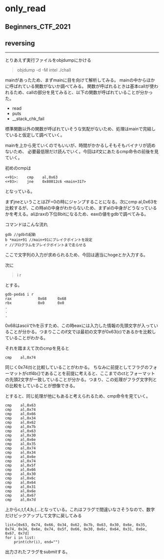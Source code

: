 # only_read
## Beginners_CTF_2021
## reversing
***

とりあえず実行ファイルをobjdumpにかける
> objdump -d -M intel ./chall

mainがあったため、まずmainに目を向けて解析してみる。
mainの中からほかに呼ばれている関数がないか調べてみる。
関数が呼ばれるときは基本callが使われるため、callの部分を見てみると、以下の関数が呼ばれていることが分かった。
* read
* puts
* __stack_chk_fail

標準関数以外の関数が呼ばれていそうな気配がないため、処理はmainで完結していると仮定して調べていく。

mainを上から見ていくのでもいいが、時間がかかるしそもそもバイナリが読めないため、
必要最低限だけ読んでいく。今回はif文にあたるcmp命令の前後を見ていく。

初めのcmpは
```
<+91>:    cmp    al,0x63
<+93>:    jne    0x80012c6 <main+317>
```

となっている。

まずjneということはZF=0の時にジャンプすることになる。次にcmp al,0x63を比較するが、この時alの中身がわからないため、まずalの中身がどうなっているかを考える。alはraxの下位8bitになるため、eaxの値をgdbで調べてみる。

コマンドはこんな流れ
```
gdb //gdbの起動
b *main+91 //main+91にブレイクポイントを設定
r //プログラムをブレイクポイントまで走らせる
```
ここで文字列の入力が求められるため、今回は適当にhogeとか入力する。

次に
> i r

とする。
```
gdb-peda$ i r
rax            0x68     0x68
rbx            0x0      0x0
.
.
.
```


0x68はasciiでhを示すため、この時eaxには入力した情報の先頭文字が入っていることが分かる。つまりここのif文では最初の文字が0x63(c)であるかを比較していることがわかる。

それを踏まえて次のcmpを見ると
```
cmp    al,0x74
```

同じく0x74(t)と比較していることがわかる。
ちなみに前提としてフラグのフォーマットがctf4b{}であることを前提に考えると、ここまでのctとフォーマットの先頭2文字が一致していることが分かる。つまり、この処理がフラグ文字列との比較をしていることが想像できる。

とすると、同じ処理が他にもあると考えられるため、cmp命令を見ていく。
```
cmp    al,0x63
cmp    al,0x74
cmp    al,0x66
cmp    al,0x34
cmp    al,0x62
cmp    al,0x7b
cmp    al,0x63
cmp    al,0x30
cmp    al,0x6e
cmp    al,0x35
cmp    al,0x74
cmp    al,0x34
cmp    al,0x6e
cmp    al,0x74
cmp    al,0x5f
cmp    al,0x66
cmp    al,0x30
cmp    al,0x6c
cmp    al,0x64
cmp    al,0x31
cmp    al,0x6e
cmp    al,0x67
cmp    al,0x7d
```

上からc,t,f,4,b,{...となっている。これはフラグで間違いなさそうなので、数字だけピックアップして文字に戻してみる

```
list=[0x63, 0x74, 0x66, 0x34, 0x62, 0x7b, 0x63, 0x30, 0x6e, 0x35, 0x74, 0x34, 0x6e, 0x74, 0x5f, 0x66, 0x30, 0x6c, 0x64, 0x31, 0x6e, 0x67, 0x7d]
for i in list:
    print(chr(i), end="")
```

出力されたフラグをsubmitする。